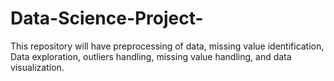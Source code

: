 # Data-Science-Project-
This repository will have preprocessing of data, missing value identification, Data exploration, outliers handling, missing value handling, and data visualization.
